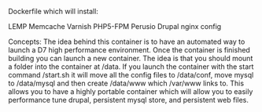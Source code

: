 Dockerfile which will install:

LEMP
Memcache
Varnish
PHP5-FPM
Perusio Drupal nginx config

Concepts:
The idea behind this container is to have an automated way to launch a D7 high performance environment. Once the container is finished building you can launch a new container. The idea is that you should mount a folder into the container at /data. If you launch the container with the start command /start.sh it will move all the config files to /data/conf, move mysql to /data/mysql and then create /data/www which /var/www links to. This allows you to have a highly portable container which will allow you to easily performance tune drupal, persistent mysql store, and persistent web files.
